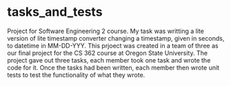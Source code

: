 # tasks_and_tests
Project for Software Engineering 2 course. My task was writting a lite version of lite timestamp converter changing a timestamp, given in seconds, to datetime in MM-DD-YYY.
This prjoect was created in a team of three as our final project for the CS 362 course at Oregon State University.
The project gave out three tasks, each member took one task and wrote the code for it.
Once the tasks had been written, each member then wrote unit tests to test the functionality of what they wrote.
